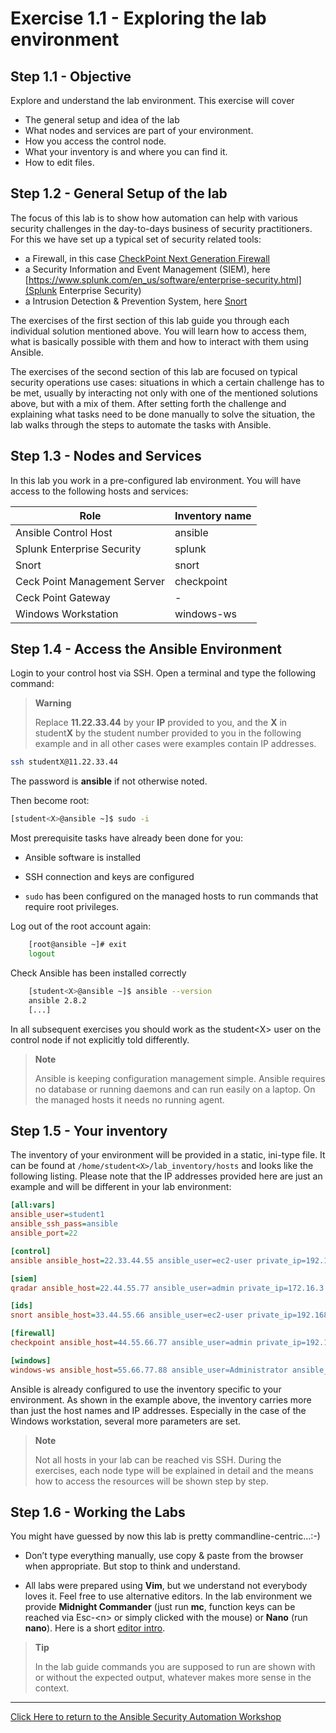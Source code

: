 # Exercise 1.1 - Exploring the lab environment

## Step 1.1 - Objective

Explore and understand the lab environment. This exercise will cover

- The general setup and idea of the lab
- What nodes and services are part of your environment.
- How you access the control node.
- What your inventory is and where you can find it.
- How to edit files.

## Step 1.2 - General Setup of the lab

The focus of this lab is to show how automation can help with various security challenges in the day-to-days business of security practitioners. For this we have set up a typical set of security related tools:

- a Firewall, in this case [CheckPoint Next Generation Firewall](https://www.checkpoint.com/products/next-generation-firewall/)
- a Security Information and Event Management (SIEM), here [https://www.splunk.com/en_us/software/enterprise-security.html](Splunk Enterprise Security)
- a Intrusion Detection & Prevention System, here [Snort](https://www.snort.org)

The exercises of the first section of this lab guide you through each individual solution mentioned above. You will learn how to access them, what is basically possible with them and how to interact with them using Ansible.

The exercises of the second section of this lab are focused on typical security operations use cases: situations in which a certain challenge has to be met, usually by interacting not only with one of the mentioned solutions above, but with a mix of them. After setting forth the challenge and explaining what tasks need to be done manually to solve the situation, the lab walks through the steps to automate the tasks with Ansible.

## Step 1.3 - Nodes and Services

In this lab you work in a pre-configured lab environment. You will have access to the following hosts and services:

| Role                         | Inventory name |
| -----------------------------| ---------------|
| Ansible Control Host         | ansible        |
| Splunk Enterprise Security   | splunk         |
| Snort                        | snort          |
| Ceck Point Management Server | checkpoint     |
| Ceck Point Gateway           | -              |
| Windows Workstation          | windows-ws     |

## Step 1.4 - Access the Ansible Environment

Login to your control host via SSH. Open a terminal and type the following command:

> **Warning**
> 
> Replace **11.22.33.44** by your **IP** provided to you, and the **X** in student**X** by the student number provided to you in the following example and in all other cases were examples contain IP addresses.

```bash
ssh studentX@11.22.33.44
```

The password is **ansible** if not otherwise noted.

Then become root:

```bash
[student<X>@ansible ~]$ sudo -i
```

Most prerequisite tasks have already been done for you:

  - Ansible software is installed

  - SSH connection and keys are configured

  - `sudo` has been configured on the managed hosts to run commands that require root privileges.

Log out of the root account again:

```bash
    [root@ansible ~]# exit
    logout
```

Check Ansible has been installed correctly

```bash
    [student<X>@ansible ~]$ ansible --version
    ansible 2.8.2
    [...]
```

In all subsequent exercises you should work as the student\<X\> user on the control node if not explicitly told differently.

> **Note**
> 
> Ansible is keeping configuration management simple. Ansible requires no database or running daemons and can run easily on a laptop. On the managed hosts it needs no running agent.

## Step 1.5 - Your inventory

The inventory of your environment will be provided in a static, ini-type file. It can be found at `/home/student<X>/lab_inventory/hosts` and looks like the following listing. Please note that the IP addresses provided here are just an example and will be different in your lab environment:

```ini
[all:vars]
ansible_user=student1
ansible_ssh_pass=ansible
ansible_port=22

[control]
ansible ansible_host=22.33.44.55 ansible_user=ec2-user private_ip=192.168.2.3

[siem]
qradar ansible_host=22.44.55.77 ansible_user=admin private_ip=172.16.3.44 ansible_httpapi_pass="Ansible1!" ansible_connection=httpapi ansible_httpapi_use_ssl=yes ansible_httpapi_validate_certs=False ansible_network_os=ibm.qradar.qradar

[ids]
snort ansible_host=33.44.55.66 ansible_user=ec2-user private_ip=192.168.3.4

[firewall]
checkpoint ansible_host=44.55.66.77 ansible_user=admin private_ip=192.168.4.5 ansible_network_os=checkpoint ansible_connection=httpapi ansible_httpapi_use_ssl=yes ansible_httpapi_validate_certs=no

[windows]
windows-ws ansible_host=55.66.77.88 ansible_user=Administrator ansible_pass=RedHat19! ansible_port=5986 ansible_connection=winrm ansible_winrm_server_cert_validation=ignore private_ip=192.168.5.6
```

Ansible is already configured to use the inventory specific to your environment. As shown in the example above, the inventory carries more than just the host names and IP addresses. Especially in the case of the Windows workstation, several more parameters are set.

> **Note**
> 
> Not all hosts in your lab can be reached vis SSH. During the exercises, each node type will be explained in detail and the means how to access the resources will be shown step by step.

## Step 1.6 - Working the Labs

You might have guessed by now this lab is pretty commandline-centric…​ :-)

  - Don’t type everything manually, use copy & paste from the browser when appropriate. But stop to think and understand.

  - All labs were prepared using **Vim**, but we understand not everybody loves it. Feel free to use alternative editors. In the lab environment we provide **Midnight Commander** (just run **mc**, function keys can be reached via Esc-\<n\> or simply clicked with the mouse) or **Nano** (run **nano**). Here is a short [editor intro](../0.0-support-docs/editor_intro.md).

> **Tip**
>
> In the lab guide commands you are supposed to run are shown with or without the expected output, whatever makes more sense in the context.

----

[Click Here to return to the Ansible Security Automation Workshop](../README.md)
